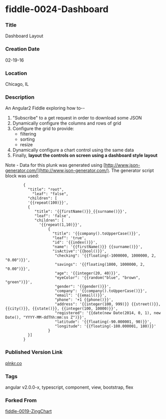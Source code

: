fiddle-0024-Dashboard
======


### Title

Dashboard Layout


### Creation Date

02-19-16


### Location

Chicago, IL


### Description

An Angular2 Fiddle exploring how to--

 1. "Subscribe" to a get request in order to download some JSON
 2. Dynamically configure the columns and rows of grid
 4. Configure the grid to provide:
    * filtering
    * sorting
    * resize
 5. Dynamically configure a chart control using the same data
 6. Finally, **layout the controls on screen using a dashboard style layout**

Note - Data for this plunk was generated using [http://www.json-generator.com/](http://www.json-generator.com/). The
generator script block was used:

            {
              "title": "root",
                "leaf": "false",
              "children": [
              '{{repeat(100)}}',
              {
                 "title": '{{firstName()}}_{{surname()}}',
                 "leaf": 'false',
                 "children": [
                   '{{repeat(1,10)}}',
                       {
                         "title": '{{company().toUpperCase()}}',
                         "leaf": 'true',
                         "id": '{{index()}}',
                         "name": '{{firstName()}} {{surname()}}',
                         "isActive":'{{bool()}}',
                          "checking": '{{floating(-1000000, 1000000, 2, "0.00")}}',
                          "savings": '{{floating(1000, 1000000, 2, "0.00")}}',
                          "age": '{{integer(20, 40)}}',
                          "eyeColor": '{{random("blue", "brown", "green")}}',
                          "gender": '{{gender()}}',
                          "company": '{{company().toUpperCase()}}',
                          "email": '{{email()}}',
                          "phone": '+1 {{phone()}}',
                          "address": '{{integer(100, 999)}} {{street()}}, {{city()}}, {{state()}}, {{integer(100, 10000)}}',
                          "registered": '{{date(new Date(2014, 0, 1), new Date(), "YYYY-MM-ddThh:mm:ss Z")}}',
                          "latitude": '{{floating(-90.000001, 90)}}',
                          "longitude": '{{floating(-180.000001, 180)}}'
                       }
              }]
            }


### Published Version Link

[plnkr.co](http://plnkr.co/edit/ALJtYKMCFlWfy18o3VPB?p=preview)


### Tags

angular v2.0.0-x, typescript, component, view, bootstrap, flex


### Forked From

[fiddle-0019-ZingChart](../fiddle-0019-ZingChart)
